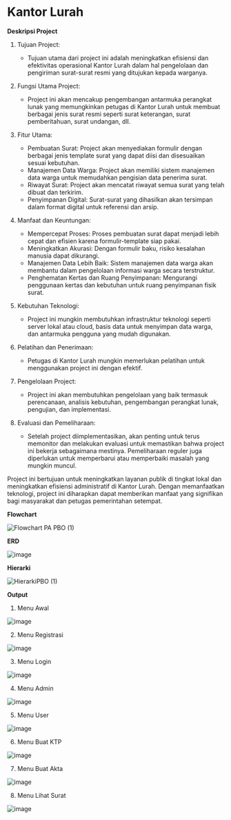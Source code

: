 # Kantor Lurah

**Deskripsi Project**

1. Tujuan Project:
   - Tujuan utama dari project ini adalah meningkatkan efisiensi dan efektivitas operasional Kantor Lurah dalam hal pengelolaan dan pengiriman surat-surat resmi yang ditujukan kepada warganya.

2. Fungsi Utama Project:
   - Project ini akan mencakup pengembangan antarmuka perangkat lunak yang memungkinkan petugas di Kantor Lurah untuk membuat berbagai jenis surat resmi seperti surat keterangan, surat pemberitahuan, surat undangan, dll.

3. Fitur Utama:
   - Pembuatan Surat: Project akan menyediakan formulir dengan berbagai jenis template surat yang dapat diisi dan disesuaikan sesuai kebutuhan.
   - Manajemen Data Warga: Project akan memiliki sistem manajemen data warga untuk memudahkan pengisian data penerima surat.
   - Riwayat Surat: Project akan mencatat riwayat semua surat yang telah dibuat dan terkirim.
   - Penyimpanan Digital: Surat-surat yang dihasilkan akan tersimpan dalam format digital untuk referensi dan arsip.

4. Manfaat dan Keuntungan:
   - Mempercepat Proses: Proses pembuatan surat dapat menjadi lebih cepat dan efisien karena formulir-template siap pakai.
   - Meningkatkan Akurasi: Dengan formulir baku, risiko kesalahan manusia dapat dikurangi.
   - Manajemen Data Lebih Baik: Sistem manajemen data warga akan membantu dalam pengelolaan informasi warga secara terstruktur.
   - Penghematan Kertas dan Ruang Penyimpanan: Mengurangi penggunaan kertas dan kebutuhan untuk ruang penyimpanan fisik surat.

5. Kebutuhan Teknologi:
   - Project ini mungkin membutuhkan infrastruktur teknologi seperti server lokal atau cloud, basis data untuk menyimpan data warga, dan antarmuka pengguna yang mudah digunakan.

6. Pelatihan dan Penerimaan:
   - Petugas di Kantor Lurah mungkin memerlukan pelatihan untuk menggunakan project ini dengan efektif.

7. Pengelolaan Project:
   - Project ini akan membutuhkan pengelolaan yang baik termasuk perencanaan, analisis kebutuhan, pengembangan perangkat lunak, pengujian, dan implementasi.

8. Evaluasi dan Pemeliharaan:
   - Setelah project diimplementasikan, akan penting untuk terus memonitor dan melakukan evaluasi untuk memastikan bahwa project ini bekerja sebagaimana mestinya. Pemeliharaan reguler juga diperlukan untuk memperbarui atau memperbaiki masalah yang mungkin muncul.

Project ini bertujuan untuk meningkatkan layanan publik di tingkat lokal dan meningkatkan efisiensi administratif di Kantor Lurah. Dengan memanfaatkan teknologi, project ini diharapkan dapat memberikan manfaat yang signifikan bagi masyarakat dan petugas pemerintahan setempat.

**Flowchart**

![Flowchart PA PBO (1)](https://github.com/SalvadoreFOSP/PA-PBO-PA-DBD/assets/126777568/b769fb5e-1c30-47c6-8dd9-c95b6c884530)


**ERD**

![image](https://github.com/SalvadoreFOSP/PA-PBO-PA-DBD/assets/126777568/db685fd9-7e3c-4d5c-b742-783161ee5c4e)


**Hierarki**

![HierarkiPBO (1)](https://github.com/SalvadoreFOSP/PA-PBO-PA-DBD/assets/126777568/d547a003-8d52-488c-bb42-d4d045b1d618)


**Output**

1. Menu Awal

![image](https://github.com/SalvadoreFOSP/PA-PBO-PA-DBD/assets/126777568/0fbe1e7b-32a1-420a-9068-52f7c5fe78df)

2. Menu Registrasi

![image](https://github.com/SalvadoreFOSP/PA-PBO-PA-DBD/assets/126777568/bfb935f9-6869-4a19-9d4f-385d49d2b489)

3. Menu Login

![image](https://github.com/SalvadoreFOSP/PA-PBO-PA-DBD/assets/126777568/a3d68e15-7919-4b46-a6d8-5b2a5fed68ad)

4. Menu Admin

![image](https://github.com/SalvadoreFOSP/PA-PBO-PA-DBD/assets/126777568/8fbbbaea-9503-4d82-a1b5-7c45238819a8)

5. Menu User

![image](https://github.com/SalvadoreFOSP/PA-PBO-PA-DBD/assets/126777568/887c7a6a-2ea2-408a-963d-345d72713e18)

6. Menu Buat KTP

![image](https://github.com/SalvadoreFOSP/PA-PBO-PA-DBD/assets/126777568/328241f2-e327-4475-b2c1-736f4a5d2f04)

7. Menu Buat Akta

![image](https://github.com/SalvadoreFOSP/PA-PBO-PA-DBD/assets/126777568/feedfaac-22c4-48e9-a5d7-e98465005603)

8. Menu Lihat Surat

![image](https://github.com/SalvadoreFOSP/PA-PBO-PA-DBD/assets/126777568/f7970c1e-0396-49ea-b94f-815fe39ff7d8)
